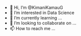 - 👋 Hi, I’m @KimaniKamauG
- 👀 I’m interested in Data Science
- 🌱 I’m currently learning ...
- 💞️ I’m looking to collaborate on ...
- 📫 How to reach me ...

<!---
KimaniKamauG/KimaniKamauG is a ✨ special ✨ repository because its `README.md` (this file) appears on your GitHub profile.
You can click the Preview link to take a look at your changes.
--->
